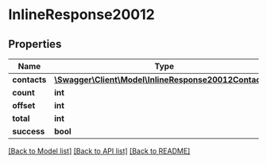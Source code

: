 # InlineResponse20012

## Properties
Name | Type | Description | Notes
------------ | ------------- | ------------- | -------------
**contacts** | [**\Swagger\Client\Model\InlineResponse20012Contacts[]**](InlineResponse20012Contacts.md) |  | [optional] 
**count** | **int** |  | [optional] 
**offset** | **int** |  | [optional] 
**total** | **int** |  | [optional] 
**success** | **bool** |  | [optional] 

[[Back to Model list]](../../README.md#documentation-for-models) [[Back to API list]](../../README.md#documentation-for-api-endpoints) [[Back to README]](../../README.md)

